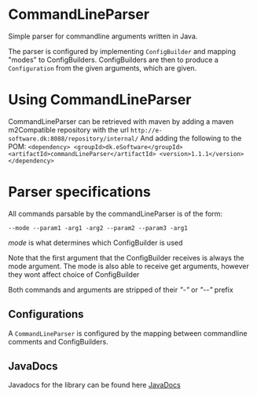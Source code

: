 # CommandLineParser
Simple parser for commandline arguments written in Java.

The parser is configured by implementing ``` ConfigBuilder ``` and mapping "modes" to ConfigBuilders. 
ConfigBuilders are then to produce a ``` Configuration ``` from the given arguments, which are given.

# Using CommandLineParser
CommandLineParser can be retrieved with maven by adding a maven m2Compatible repository with the url 
`http://e-software.dk:8088/repository/internal/`
And adding the following to the POM:
`
<dependency>
  <groupId>dk.eSoftware</groupId>
  <artifactId>commandLineParser</artifactId>
  <version>1.1.1</version>
</dependency>
`


# Parser specifications
All commands parsable by the commandLineParser is of the form:

``` --mode --param1 -arg1 -arg2 --param2 --param3 -arg1 ```

<i>mode</i> is what determines which ConfigBuilder is used

Note that the first argument that the ConfigBuilder receives is always the mode argument.
The mode is also able to receive get arguments, however they wont affect choice of ConfigBuilder


Both commands and arguments are stripped of their <i>"-"</i> or <i>"--"</i> prefix

## Configurations
A ```CommandLineParser``` is configured by the mapping between commandline comments and ConfigBuilders. 
 
## JavaDocs
Javadocs for the library can be found here [JavaDocs](https://bloodshaud.github.io/CommandLineParser/)

